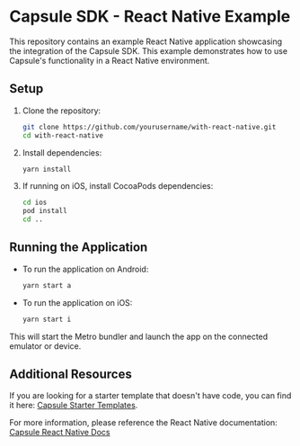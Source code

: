 # Capsule SDK - React Native Example

This repository contains an example React Native application showcasing the integration of the Capsule SDK. This example demonstrates how to use Capsule's functionality in a React Native environment.

## Setup

1. Clone the repository:

   ```sh
   git clone https://github.com/yourusername/with-react-native.git
   cd with-react-native
   ```

2. Install dependencies:

   ```sh
   yarn install
   ```

3. If running on iOS, install CocoaPods dependencies:
   ```sh
   cd ios
   pod install
   cd ..
   ```

## Running the Application

- To run the application on Android:

  ```sh
  yarn start a
  ```

- To run the application on iOS:
  ```sh
  yarn start i
  ```

This will start the Metro bundler and launch the app on the connected emulator or device.

## Additional Resources

If you are looking for a starter template that doesn't have code, you can find it here: [Capsule Starter Templates](https://github.com/capsule-org/starter-templates).

For more information, please reference the React Native documentation: [Capsule React Native Docs](https://docs.usecapsule.com/getting-started/initial-setup/react-native)
